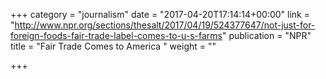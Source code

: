 +++
category = "journalism"
date = "2017-04-20T17:14:14+00:00"
link = "http://www.npr.org/sections/thesalt/2017/04/19/524377647/not-just-for-foreign-foods-fair-trade-label-comes-to-u-s-farms"
publication = "NPR"
title = "Fair Trade Comes to America "
weight = ""

+++


